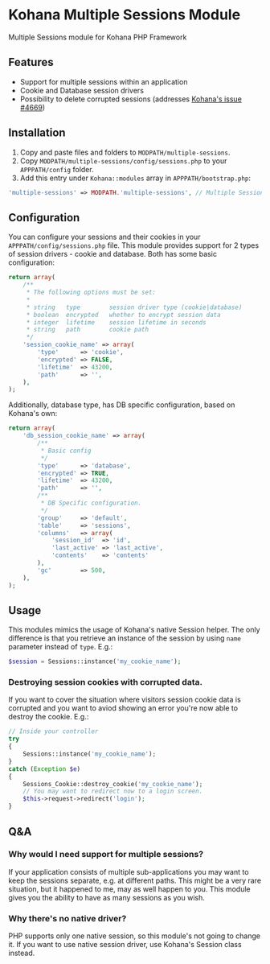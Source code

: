 Kohana Multiple Sessions Module
===============================

Multiple Sessions module for Kohana PHP Framework

## Features

- Support for multiple sessions within an application
- Cookie and Database session drivers
- Possibility to delete corrupted sessions (addresses [Kohana's issue #4669](http://dev.kohanaframework.org/issues/4669]))

## Installation

1. Copy and paste files and folders to `MODPATH/multiple-sessions`.
2. Copy `MODPATH/multiple-sessions/config/sessions.php` to your `APPPATH/config` folder.
3. Add this entry under `Kohana::modules` array in `APPPATH/bootstrap.php`:

```php
'multiple-sessions' => MODPATH.'multiple-sessions', // Multiple Sessions Support
```

## Configuration

You can configure your sessions and their cookies in your `APPPATH/config/sessions.php`
file. This module provides support for 2 types of session drivers - cookie and
database. Both has some basic configuration:

```php
return array(
    /**
     * The following options must be set:
     *
     * string   type        session driver type (cookie|database)
     * boolean  encrypted   whether to encrypt session data
     * integer  lifetime    session lifetime in seconds
     * string   path        cookie path
     */
    'session_cookie_name' => array(
        'type'      => 'cookie',
        'encrypted' => FALSE,
        'lifetime'  => 43200,
        'path'      => '',
    ),
);
```

Additionally, database type, has DB specific configuration, based on Kohana's
own:

```php
return array(
    'db_session_cookie_name' => array(
        /**
         * Basic config
         */
        'type'      => 'database',
        'encrypted' => TRUE,
        'lifetime'  => 43200,
        'path'      => '',
        /**
         * DB Specific configuration.
         */
        'group'     => 'default',
        'table'     => 'sessions',
        'columns'   => array(
            'session_id'  => 'id',
            'last_active' => 'last_active',
            'contents'    => 'contents'
        ),
        'gc'        => 500,
    ),
);
```

## Usage

This modules mimics the usage of Kohana's native Session helper. The only
difference is that you retrieve an instance of the session by using `name`
parameter instead of `type`. E.g.:

```php
$session = Sessions::instance('my_cookie_name');
```

### Destroying session cookies with corrupted data.

If you want to cover the situation where visitors session cookie data is
corrupted and you want to aviod showing an error you're now able to destroy the
cookie. E.g.:

```php
// Inside your controller
try
{
    Sessions::instance('my_cookie_name');
}
catch (Exception $e)
{
    Sessions_Cookie::destroy_cookie('my_cookie_name');
    // You may want to redirect now to a login screen.
    $this->request->redirect('login');
}
```

## Q&A

### Why would I need support for multiple sessions?

If your application consists of multiple sub-applications you may want to keep
the sessions separate, e.g. at different paths. This might be a very rare
situation, but it happened to me, may as well happen to you. This module gives
you the ability to have as many sessions as you wish.

### Why there's no native driver?

PHP supports only one native session, so this module's not going to change it.
If you want to use native session driver, use Kohana's Session class instead.
